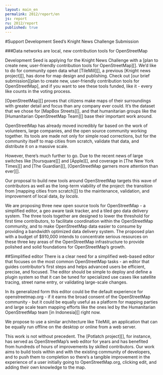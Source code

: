 ```yaml
---
layout: main_en
permalink: 2012/report/en
js: report
ru: 2012/report
published: true
---
```


#Support Development Seed’s Knight News Challenge Submission

###Data networks are local, new contribution tools for OpenStreetMap

Development Seed is applying for the Knight News Challenge with a [plan
to create new, user-friendly contribution tools for OpenStreetMap][].
We’d like to do for community open data what [TileMill][], a previous
[Knight news project][], has done for map design and publishing. Check
out [our brief submission][plan to create new, user-friendly
contribution tools for OpenStreetMap], and if you want to see these
tools funded, like it - every like counts in the voting process.

[OpenStreetMap][] proves that citizens make maps of their surroundings
with greater detail and focus than any company ever could. It’s the
dataset that we chose for [MapBox Streets][], and that humanitarian
groups like the [Humanitarian OpenStreetMap Team][] base their important
work around.

OpenStreetMap has already moved incredibly far based on the work of
volunteers, large companies, and the open source community working
together. Its tools are made not only for simple road corrections, but
for the community itself to map cities from scratch, validate that data,
and distribute it on a massive scale.

However, there’s much further to go. Due to the recent news of large
switches like [foursquare][] and [Apple][], and coverage in [The New
York Times][] and [The Guardian][], [OpenStreetMap garners more
attention than ever][].

Our proposal to build new tools around OpenStreetMap targets this wave
of contributors as well as the long-term viability of the project: the
transition from [mapping cities from scratch][] to the maintenance,
validation, and improvement of local data, *by locals*.

We are proposing three new open source tools for OpenStreetMap - a
simplified editor, a geo aware task tracker, and a tiled geo data
delivery system. The three tools together are designed to lower the
threshold for first time contributors, to facilitate coordination within
the OpenStreetMap community, and to make OpenStreetMap data easier to
consume by providing a bandwidth optimized data delivery system. The
proposed plan with a budget of \$910,000 intends to concentrate serious
resources on these three key areas of the OpenStreetMap infrastructure
to provide polished and solid foundations for OpenStreetMap’s growth.

</section> <section id="simplified">

##Simplified editor
There is a clear need for a simplified web-based editor that focuses on
the most common OpenStreetMap tasks - an editor that guides
contributor’s first steps and helps advanced users be efficient,
precise, and focused. The editor should be simple to deploy and define a
plugin system so that it can be tuned for specialized use cases like
satellite tracing, street name entry, or validating large-scale changes.

In its generalized form this editor could be the default experience for
openstreetmap.org - if it earns the broad consent of the OpenStreetMap
community - but it could be equally useful as a platform for mapping
parties and large scale team mapping efforts like the ones led by the
Humanitarian OpenStreetMap team [in Indonesia][] right now.

We propose to use a similar architecture like TileMill, an application
that can be equally run offline on the desktop or online from a web
server.

This work is not without precedent. The [Potlatch project][], for
instance, has served as OpenStreetMap’s web editor for years and has
benefited from hundreds of hours of improvements by skilled
contributors. Our work aims to build tools within and with the existing
community of developers, and to push them to completion so there’s a
tangible improvement in the experience of a user initially going to
OpenStreetMap.org, clicking edit, and adding their own knowledge to the
map.